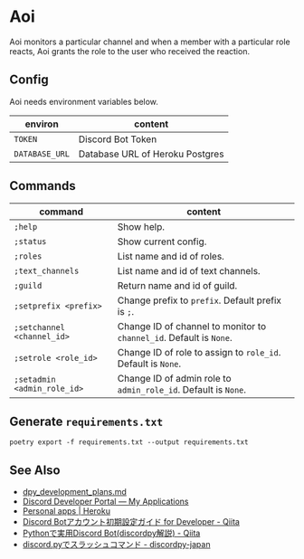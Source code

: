 # Aoi
Aoi monitors a particular channel and when a member with a particular role reacts, Aoi grants the role to the user who received the reaction.

## Config
Aoi needs environment variables below.

|    environ     |             content             |
| -------------- | ------------------------------- |
| `TOKEN`        | Discord Bot Token               |
| `DATABASE_URL` | Database URL of Heroku Postgres |

## Commands

|           command           |                               content                               |
| --------------------------- | ------------------------------------------------------------------- |
| `;help`                     | Show help.                                                          |
| `;status`                   | Show current config.                                                |
| `;roles`                    | List name and id of roles.                                          |
| `;text_channels`            | List name and id of text channels.                                  |
| `;guild`                    | Return name and id of guild.                                        |
| `;setprefix <prefix>`       | Change prefix to `prefix`. Default prefix is `;`.                   |
| `;setchannel <channel_id>`  | Change ID of channel to monitor to `channel_id`. Default is `None`. |
| `;setrole <role_id>`        | Change ID of role to assign to `role_id`. Default is `None`.        |
| `;setadmin <admin_role_id>` | Change ID of admin role to `admin_role_id`. Default is `None`.      |


## Generate `requirements.txt`
```
poetry export -f requirements.txt --output requirements.txt
```

## See Also
- [dpy\_development\_plans\.md](https://gist.github.com/Rapptz/c4324f17a80c94776832430007ad40e6)
- [Discord Developer Portal — My Applications](https://discord.com/developers/applications)
- [Personal apps \| Heroku](https://dashboard.heroku.com/apps)
- [Discord Botアカウント初期設定ガイド for Developer \- Qiita](https://qiita.com/1ntegrale9/items/cb285053f2fa5d0cccdf)
- [Pythonで実用Discord Bot\(discordpy解説\) \- Qiita](https://qiita.com/1ntegrale9/items/9d570ef8175cf178468f)
- [discord\.pyでスラッシュコマンド \- discordpy\-japan](https://scrapbox.io/discordpy-japan/discord.py%E3%81%A7%E3%82%B9%E3%83%A9%E3%83%83%E3%82%B7%E3%83%A5%E3%82%B3%E3%83%9E%E3%83%B3%E3%83%89)
